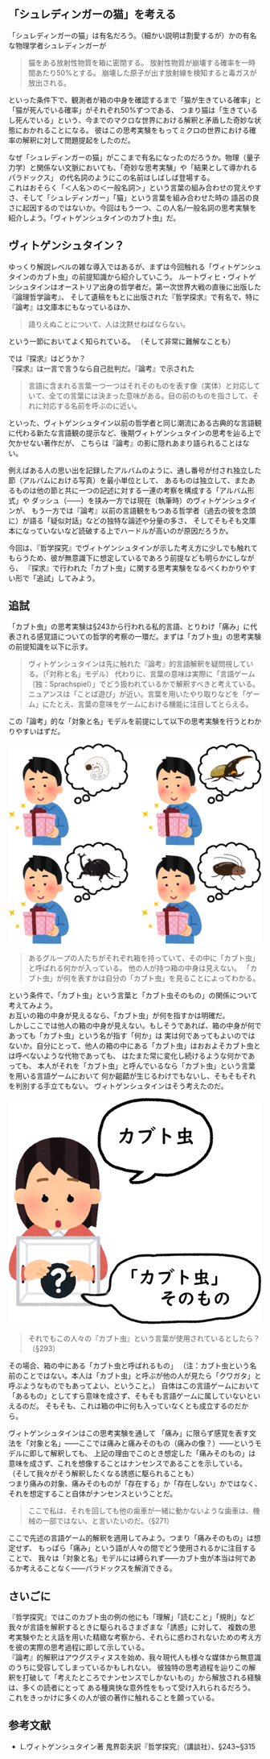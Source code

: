 ## 「シュレディンガーの猫」を考える

「シュレディンガーの猫」は有名だろう。（細かい説明は割愛するが）かの有名な物理学者シュレディンガーが

> 猫をある放射性物質を箱に密閉する。
> 放射性物質が崩壊する確率を一時間あたり50%とする。
> 崩壊した原子が出す放射線を検知すると毒ガスが放出される。

といった条件下で、観測者が箱の中身を確認するまで「猫が生きている確率」と「猫が死んでいる確率」がそれぞれ50%ずつである、
つまり猫は「生きているし死んでいる」という、今までのマクロな世界における解釈と矛盾した奇妙な状態におかれることになる。
彼はこの思考実験をもってミクロの世界における確率の解釈に対して問題提起をしたのだ。

なぜ「シュレディンガーの猫」がここまで有名になったのだろうか。物理（量子力学）と関係ない文脈においても、「奇妙な思考実験」や「結果として導かれるパラドックス」
の代名詞のようにこの名前はしばしば登場する。  
これはおそらく「＜人名＞の＜一般名詞＞」という言葉の組み合わせの覚えやすさ、そして「シュレディンガー」「猫」という言葉を組み合わせた時の
語呂の良さに起因するのではないか。今回はもう一つ、この人名/一般名詞の思考実験を紹介しよう。「ヴィトゲンシュタインのカブト虫」だ。

## ヴィトゲンシュタイン？

ゆっくり解説レベルの雑な導入ではあるが、まずは今回触れる「ヴィトゲンシュタインのカブト虫」の前提知識から紹介していこう。
ルートヴィヒ・ヴィトゲンシュタインはオーストリア出身の哲学者だ。第一次世界大戦の直後に出版した『論理哲学論考』、
そして遺稿をもとに出版された『哲学探求』で有名で、特に『論考』は文庫本にもなっているほか、

> 語りえぬことについて、人は沈黙せねばならない。

という一節においてよく知られている。
（そして非常に難解なことも）

では『探求』はどうか？  
『探求』は一言で言うなら自己批判だ。『論考』で示された

> 言語に含まれる言葉一つ一つはそれそのものを表す像（実体）と対応していて、全ての言葉には決まった意味がある。目の前のものを指さして、それに対応する名前を呼ぶのに近い。

といった、ヴィトゲンシュタイン以前の哲学者と同じ潮流にある古典的な言語観に代わる新たな言語観の提示など、後期ヴィトゲンシュタインの思考を辿る上で欠かせない著作だが、
こちらは『論考』の影に隠れあまり語られることはない。

例えばある人の思い出を記録したアルバムのように、通し番号が付され独立した節（アルバムにおける写真）を最小単位として、
あるものは独立して、またあるものは他の節と共に一つの記述に対する一連の考察を構成する「アルバム形式」や
ダッシュ（――）を挟み一方では現在（執筆時）のヴィトゲンシュタインが、
もう一方では『論考』以前の言語観をもつある哲学者（過去の彼を念頭に）が語る「疑似対話」などの独特な論述や分量の多さ、
そしてそもそも文庫本になっていないなど読破する上でハードルが高いのが原因だろうか。

今回は、『哲学探究』でヴィトゲンシュタインが示した考え方に少しでも触れてもらうため、彼が無意識下に想定しているであろう前提なども明らかにしながら、
『探求』で行われた「カブト虫」に関する思考実験をなるべくわかりやすい形で「追試」してみよう。

## 追試

「カブト虫」の思考実験は§243から行われる私的言語、とりわけ「痛み」に代表される感覚語についての哲学的考察の一環だ。まずは「カブト虫」の思考実験の前提知識を以下に示す。

> ヴィトゲンシュタインは先に触れた『論考』的言語解釈を疑問視している。（「対称と名」モデル）
> 代わりに、言葉の意味は実際に「言語ゲーム（独：Sprachspiel）」でどう扱われているかで解釈すべきと考えている。
> ニュアンスは「ことば遊び」が近い。言葉を用いたやり取りなどを「ゲーム」にたとえ、言葉の意味をゲームにおける機能に注目してとらえる。

この「論考」的な「対象と名」モデルを前提にして以下の思考実験を行うとわかりやすいはずだ。

![kabutomushi](./img/kabutomushi.png)

> あるグループの人たちがそれぞれ箱を持っていて、その中に「カブト虫」と呼ばれる何かが入っている。
> 他の人が持つ箱の中身は見えない。
> 「カブト虫」が何を表すかは自分の「カブト虫」を見ることによってわかる。

という条件で、「カブト虫」という言葉と「カブト虫そのもの」の関係について考えてみよう。  
お互いの箱の中身が見えるなら、「カブト虫」が何を指すかは明確だ。  
しかしここでは他人の箱の中身が見えない。もしそうであれば、箱の中身が何であっても「カブト虫」という名が指す「何か」は
実は何であってもよいのではないか。自分にとって、他人の箱の中にある「カブト虫」はおおよそカブト虫とは呼べないような代物であっても、
はたまた常に変化し続けるような何かであっても、
本人がそれを「カブト虫」と呼んでいるなら「カブト虫」という言葉を用いる言語ゲームにおいて
何か齟齬が生じるわけでもないし、そもそもそれを判別する手立てもない。
ヴィトゲンシュタインはそう考えたのだ。

![kabutomushi_sonomono](./img/kabutomushi_sonomono.png)

> それでもこの人々の『カブト虫』という言葉が使用されているとしたら？（§293）

その場合、箱の中にある「カブト虫と呼ばれるもの」
（注：カブト虫という名前のことではない。本人は「カブト虫」と呼ぶが他の人が見たら「クワガタ」と呼ぶようなものでもあってよい、ということ。）
自体はこの言語ゲームにおいて「あるもの」としてすら意味を成さず、そもそも言語ゲームに属していないといえるのだ。
そもそも、これは箱の中に何も入っていなくとも成立するのだから。

ヴィトゲンシュタインはこの思考実験を通して
「痛み」に限らず感覚を表す文法を「対象と名」――ここでは痛みと痛みそのもの（痛みの像？）――というモデルに即して解釈しても、
上記の理由でこのとき想定した「痛みそのもの」は意味を成さず、これを想像することはナンセンスであることを示している。
（そして我々がそう解釈したくなる誘惑に駆られることも）  
つまり痛みの対象、痛みそのものが「存在する」か「存在しない」かではなく、それを想定すること自体がナンセンスということだ。

> ここで私は、それを回しても他の歯車が一緒に動かないような歯車は、機械の一部ではない、と言いたいのだ。（§271）

ここで先述の言語ゲーム的解釈を適用してみよう。つまり「痛みそのもの」は想定せず、
もっぱら「痛み」という語が人々の間でどう使用されるかに注目することで、
我々は「対象と名」モデルには縛られず――カブト虫が本当は何であるか考えることなく――パラドックスを解消できる。

## さいごに

『哲学探究』ではこのカブト虫の例の他にも「理解」「読むこと」「規則」など我々が言語を解釈するときに駆られるさまざまな「誘惑」に対して、
複数の思考実験やたとえ話を用いた精緻な考察から、それらに惑わされないための考え方を彼の実際の思考過程に即して示している。  
『論考』的解釈はアウグスティヌスを始め、我々現代人も様々な媒体から無意識のうちに受容してしまっているかもしれない。
彼独特の思考過程を辿りこの解釈を打破して「考えたところでナンセンスでしかないもの」から解放される経験は、多くの読者にとって
ある種爽快な意外性をもって受け入れられるだろう。
これをきっかけに多くの人が彼の著作に触れることを願っている。

## 参考文献

- L.ヴィトゲンシュタイン著 鬼界彰夫訳『哲学探究』（講談社）、§243~§315
